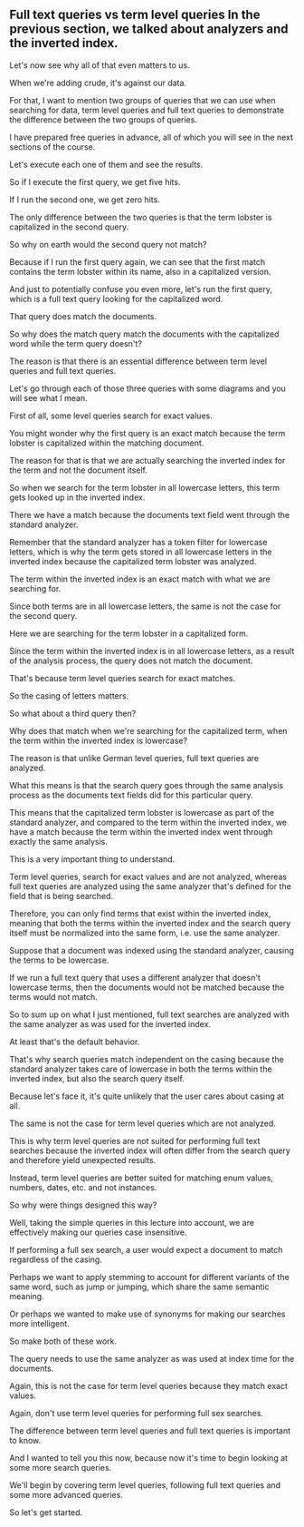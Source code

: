 ## Full text queries vs term level queries  In the previous section, we talked about analyzers and the inverted index.

Let's now see why all of that even matters to us.

When we're adding crude, it's against our data.

For that, I want to mention two groups of queries that we can use when searching for data, term level  queries and full text queries to demonstrate the difference between the two groups of queries.

I have prepared free queries in advance, all of which you will see in the next sections of the course.

Let's execute each one of them and see the results.

So if I execute the first query, we get five hits.

If I run the second one, we get zero hits.

The only difference between the two queries is that the term lobster is capitalized in the second query.

So why on earth would the second query not match?

Because if I run the first query again, we can see that the first match contains the term lobster within  its name, also in a capitalized version.

And just to potentially confuse you even more, let's run the first query, which is a full text query  looking for the capitalized word.

That query does match the documents.

So why does the match query match the documents with the capitalized word while the term query doesn't?

The reason is that there is an essential difference between term level queries and full text queries.

Let's go through each of those three queries with some diagrams and you will see what I mean.

First of all, some level queries search for exact values.

You might wonder why the first query is an exact match because the term lobster is capitalized within  the matching document.

The reason for that is that we are actually searching the inverted index for the term and not the document  itself.

So when we search for the term lobster in all lowercase letters, this term gets looked up in the inverted  index.

There we have a match because the documents text field went through the standard analyzer.

Remember that the standard analyzer has a token filter for lowercase letters, which is why the term  gets stored in all lowercase letters in the inverted index because the capitalized term lobster was  analyzed.

The term within the inverted index is an exact match with what we are searching for.

Since both terms are in all lowercase letters, the same is not the case for the second query.

Here we are searching for the term lobster in a capitalized form.

Since the term within the inverted index is in all lowercase letters, as a result of the analysis process,  the query does not match the document.

That's because term level queries search for exact matches.

So the casing of letters matters.

So what about a third query then?

Why does that match when we're searching for the capitalized term, when the term within the inverted  index is lowercase?

The reason is that unlike German level queries, full text queries are analyzed.

What this means is that the search query goes through the same analysis process as the documents text  fields did for this particular query.

This means that the capitalized term lobster is lowercase as part of the standard analyzer, and compared  to the term within the inverted index, we have a match because the term within the inverted index went  through exactly the same analysis.

This is a very important thing to understand.

Term level queries, search for exact values and are not analyzed, whereas full text queries are analyzed  using the same analyzer that's defined for the field that is being searched.

Therefore, you can only find terms that exist within the inverted index, meaning that both the terms  within the inverted index and the search query itself must be normalized into the same form, i.e. use  the same analyzer.

Suppose that a document was indexed using the standard analyzer, causing the terms to be lowercase.

If we run a full text query that uses a different analyzer that doesn't lowercase terms, then the documents  would not be matched because the terms would not match.

So to sum up on what I just mentioned, full text searches are analyzed with the same analyzer as was  used for the inverted index.

At least that's the default behavior.

That's why search queries match independent on the casing because the standard analyzer takes care of  lowercase in both the terms within the inverted index, but also the search query itself.

Because let's face it, it's quite unlikely that the user cares about casing at all.

The same is not the case for term level queries which are not analyzed.

This is why term level queries are not suited for performing full text searches because the inverted  index will often differ from the search query and therefore yield unexpected results.

Instead, term level queries are better suited for matching enum values, numbers, dates, etc. and  not instances.

So why were things designed this way?

Well, taking the simple queries in this lecture into account, we are effectively making our queries  case insensitive.

If performing a full sex search, a user would expect a document to match regardless of the casing.

Perhaps we want to apply stemming to account for different variants of the same word, such as jump  or jumping, which share the same semantic meaning.

Or perhaps we wanted to make use of synonyms for making our searches more intelligent.

So make both of these work.

The query needs to use the same analyzer as was used at index time for the documents.

Again, this is not the case for term level queries because they match exact values.

Again, don't use term level queries for performing full sex searches.

The difference between term level queries and full text queries is important to know.

And I wanted to tell you this now, because now it's time to begin looking at some more search queries.

We'll begin by covering term level queries, following full text queries and some more advanced queries.

So let's get started.

